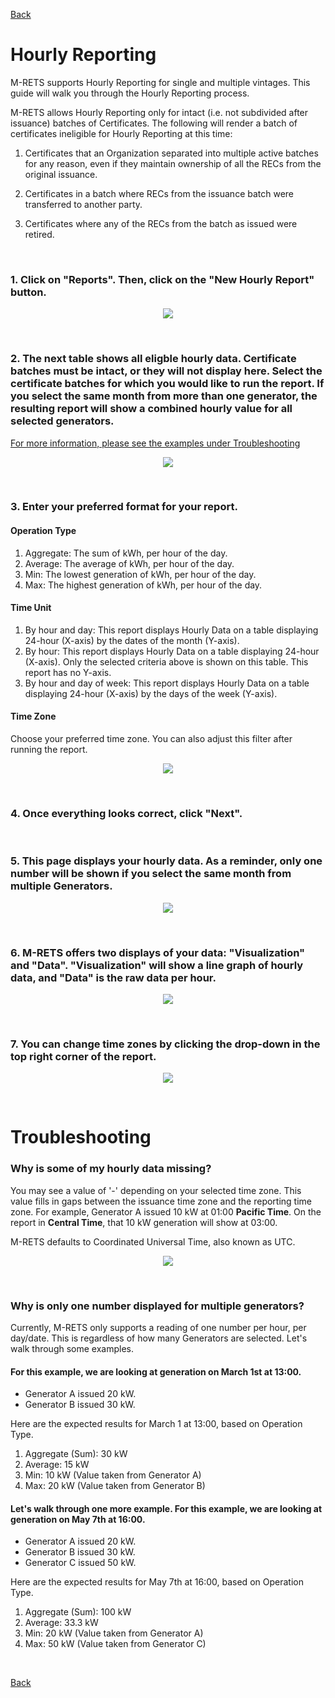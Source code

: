 [Back](https://mrets.github.io/Help/index)

# Hourly Reporting

M-RETS supports Hourly Reporting for single and multiple vintages. This guide will walk you through the Hourly Reporting process. 

M-RETS allows Hourly Reporting only for intact (i.e. not subdivided after issuance) batches of Certificates. The following will render a batch of certificates ineligible for Hourly Reporting at this time:

1. Certificates that an Organization separated into multiple active batches for any reason, even if they maintain ownership of all the RECs from the original issuance.

2. Certificates in a batch where RECs from the issuance batch were transferred to another party.

3. Certificates where any of the RECs from the batch as issued were retired.

<br>

### 1. Click on "Reports". Then, click on the "New Hourly Report" button.

<p align="center">
  <img src="https://github.com/mrets/photos/blob/master/hourly_reporting_1.png?raw=true">
</p>

<br>

### 2. The next table shows all eligble hourly data. Certificate batches must be intact, or they will not display here. Select the certificate batches for which you would like to run the report. If you select the same month from more than one generator, the resulting report will show a combined hourly value for all selected generators. 

[For more information, please see the examples under Troubleshooting](https://mrets.github.io/Help/hourly_reporting#why-is-only-one-number-displayed-for-multiple-generators)

<p align="center">
  <img src="https://github.com/mrets/photos/blob/master/Hourly_reporting_2.png?raw=true">
</p>

<br>

### 3. Enter your preferred format for your report.

#### Operation Type
1. Aggregate: The sum of kWh, per hour of the day.
2. Average: The average of kWh, per hour of the day.
3. Min: The lowest generation of kWh, per hour of the day.
4. Max: The highest generation of kWh, per hour of the day.
#### Time Unit
1. By hour and day: This report displays Hourly Data on a table displaying 24-hour (X-axis) by the dates of the month (Y-axis).
2. By hour: This report displays Hourly Data on a table displaying 24-hour (X-axis). Only the selected criteria above is shown on this table. This report has no Y-axis.
3. By hour and day of week: This report displays Hourly Data on a table displaying 24-hour (X-axis) by the days of the week (Y-axis).
#### Time Zone
Choose your preferred time zone. You can also adjust this filter after running the report.

<p align="center">
  <img src="https://github.com/mrets/photos/blob/master/Hourly_reporting_3.png?raw=true">
</p>

<br>

### 4. Once everything looks correct, click "Next".

<br>

### 5. This page displays your hourly data. As a reminder, only one number will be shown if you select the same month from multiple Generators.

<p align="center">
  <img src="https://github.com/mrets/photos/blob/master/hourly_reporting_4.png?raw=true">
</p>

<br>

### 6. M-RETS offers two displays of your data: "Visualization" and "Data". "Visualization" will show a line graph of hourly data, and "Data" is the raw data per hour. 

<p align="center">
  <img src="https://github.com/mrets/photos/blob/master/hourly_reporting_7.png?raw=true">
</p>

<br>

### 7. You can change time zones by clicking the drop-down in the top right corner of the report.

<p align="center">
  <img src="https://github.com/mrets/photos/blob/master/hourly_reporting_5.png?raw=true">
</p>

<br>

# Troubleshooting
### Why is some of my hourly data missing?
You may see a value of '-' depending on your selected time zone. This value fills in gaps between the issuance time zone and the reporting time zone. For example, Generator A issued 10 kW at 01:00 **Pacific Time**. On the report in **Central Time**, that 10 kW generation will show at 03:00.

M-RETS defaults to Coordinated Universal Time, also known as UTC. 

<p align="center">
  <img src="https://github.com/mrets/photos/blob/master/hourly_reporting_6.png?raw=true">
</p>

<br>

### Why is only one number displayed for multiple generators?
Currently, M-RETS only supports a reading of one number per hour, per day/date. This is regardless of how many Generators are selected. Let's walk through some examples.

#### For this example, we are looking at generation on March 1st at 13:00.

* Generator A issued 20 kW.
* Generator B issued 30 kW.

Here are the expected results for March 1 at 13:00, based on Operation Type.

1. Aggregate (Sum): 30 kW
2. Average: 15 kW
3. Min: 10 kW (Value taken from Generator A)
4. Max: 20 kW (Value taken from Generator B)

#### Let's walk through one more example. For this example, we are looking at generation on May 7th at 16:00.

* Generator A issued 20 kW.
* Generator B issued 30 kW.
* Generator C issued 50 kW. 

Here are the expected results for May 7th at 16:00, based on Operation Type.

1. Aggregate (Sum): 100 kW
2. Average: 33.3 kW
3. Min: 20 kW (Value taken from Generator A)
4. Max: 50 kW (Value taken from Generator C)

<br>

[Back](https://mrets.github.io/Help/index)
